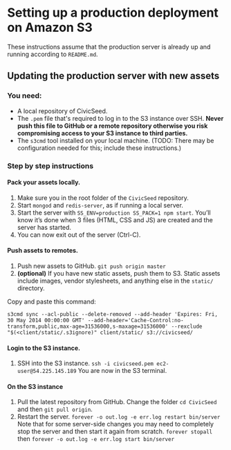 # Setting up a production deployment on Amazon S3

These instructions assume that the production server is already up and running according to `README.md`.

## Updating the production server with new assets

### You need:

* A local repository of CivicSeed.
* The `.pem` file that's required to log in to the S3 instance over SSH. **Never push this file to GitHub or a remote repository otherwise you risk compromising access to your S3 instance to third parties.**
* The `s3cmd` tool installed on your local machine. (TODO: There may be configuration needed for this; include these instructions.)

### Step by step instructions

#### Pack your assets locally.

1. Make sure you in the root folder of the `CivicSeed` repository.
2. Start `mongod` and `redis-server`, as if running a local server.
3. Start the server with `SS_ENV=production SS_PACK=1 npm start`. You’ll know it’s done when 3 files (HTML, CSS and JS) are created and the server has started.
4. You can now exit out of the server (Ctrl-C).

#### Push assets to remotes.

1. Push new assets to GitHub. `git push origin master`
2. **(optional)** If you have new static assets, push them to S3. Static assets include images, vendor stylesheets, and anything else in the `static/` directory.

Copy and paste this command:

	s3cmd sync --acl-public --delete-removed --add-header 'Expires: Fri, 30 May 2014 00:00:00 GMT' --add-header='Cache-Control:no-transform,public,max-age=31536000,s-maxage=31536000' --rexclude "$(<client/static/.s3ignore)" client/static/ s3://civicseed/

#### Login to the S3 instance.

1. SSH into the S3 instance. `ssh -i civicseed.pem ec2-user@54.225.145.189` You are now in the S3 terminal.

#### On the S3 instance

1. Pull the latest repository from GitHub. Change the folder `cd CivicSeed` and then `git pull origin`.
2. Restart the server. `forever -o out.log -e err.log restart bin/server` Note that for some server-side changes you may need to completely stop the server and then start it again from scratch. `forever stopall` then `forever -o out.log -e err.log start bin/server`
